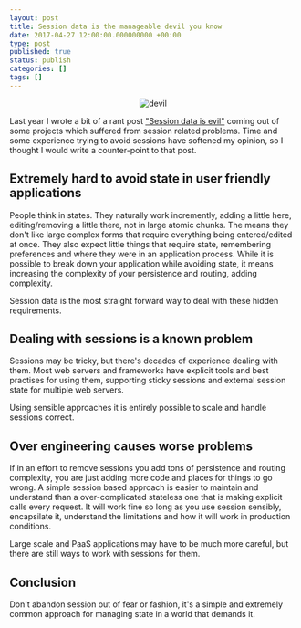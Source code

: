 ```yaml
---
layout: post
title: Session data is the manageable devil you know
date: 2017-04-27 12:00:00.000000000 +00:00
type: post
published: true
status: publish
categories: []
tags: []
---
```

<p align="center">
  <img src="{{ site.baseurl }}/assets/devil-29973_640.png" alt="devil" title="devil"/>
</p>

Last year I wrote a bit of a rant post ["Session data is evil"](http://stevenalexander.github.io/.net/dev/2016/05/16/session-data-is-evil.html) coming out of some projects which suffered from session related problems. Time and some experience trying to avoid sessions have softened my opinion, so I thought I would write a counter-point to that post.

## Extremely hard to avoid state in user friendly applications

People think in states. They naturally work incremently, adding a little here, editing/removing a little there, not in large atomic chunks. The means they don't like large complex forms that require everything being entered/edited at once. They also expect little things that require state, remembering preferences and where they were in an application process. While it is possible to break down your application while avoiding state, it means increasing the complexity of your persistence and routing, adding complexity.

Session data is the most straight forward way to deal with these hidden requirements.

## Dealing with sessions is a known problem

Sessions may be tricky, but there's decades of experience dealing with them. Most web servers and frameworks have explicit tools and best practises for using them, supporting sticky sessions and external session state for multiple web servers.

Using sensible approaches it is entirely possible to scale and handle sessions correct.

## Over engineering causes worse problems

If in an effort to remove sessions you add tons of persistence and routing complexity, you are just adding more code and places for things to go wrong. A simple session based approach is easier to maintain and understand than a over-complicated stateless one that is making explicit calls every request. It will work fine so long as you use session sensibly, encapsilate it, understand the limitations and how it will work in production conditions.

Large scale and PaaS applications may have to be much more careful, but there are still ways to work with sessions for them.

## Conclusion

Don't abandon session out of fear or fashion, it's a simple and extremely common approach for managing state in a world that demands it.